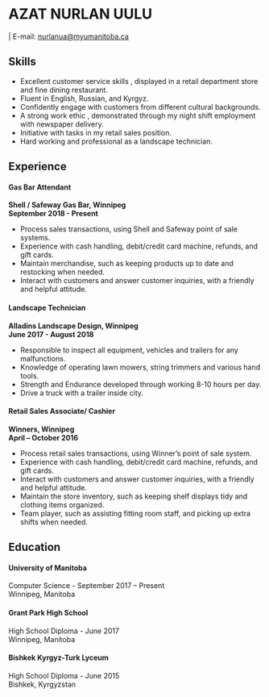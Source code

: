 # AZAT NURLAN UULU
| E-mail: nurlanua@myumanitoba.ca

## Skills
* Excellent customer service skills , displayed in a retail department store and fine dining restaurant.
* Fluent in English, Russian, and Kyrgyz.
* Confidently engage with customers from different cultural backgrounds.
* A strong work ethic , demonstrated through my night shift employment with newspaper delivery. 
* Initiative with tasks in my retail sales position. 
* Hard working and professional as a landscape technician.

## Experience
#### Gas Bar Attendant     
**Shell / Safeway Gas Bar, Winnipeg  
September 2018 - Present**  
* Process sales transactions, using Shell and Safeway point of sale systems.
* Experience with cash handling, debit/credit card machine, refunds, and gift cards.
* Maintain merchandise, such as keeping products up to date and restocking when needed.
* Interact with customers and answer customer inquiries, with a friendly and helpful attitude.

#### Landscape Technician    
**Alladins Landscape Design, Winnipeg  
June 2017 - August 2018**   
* Responsible to inspect all equipment, vehicles and trailers for any malfunctions.
* Knowledge of operating lawn mowers, string trimmers and various hand tools.
* Strength and Endurance developed through working 8-10 hours per day.
* Drive a truck with a trailer inside city.


#### Retail Sales Associate/ Cashier   
**Winners, Winnipeg  
April – October 2016**  
* Process retail sales transactions, using Winner’s point of sale system.
* Experience with cash handling, debit/credit card machine, refunds, and gift cards.
* Interact with customers and answer customer inquiries, with a friendly and helpful attitude.
* Maintain the store inventory, such as keeping shelf displays tidy and clothing items organized.
* Team player, such as assisting fitting room staff, and picking up extra shifts when needed.

## Education

#### University of Manitoba
Computer Science - September 2017 – Present  
Winnipeg, Manitoba

#### Grant Park High School
High School Diploma - June 2017  
Winnipeg, Manitoba

#### Bishkek Kyrgyz-Turk Lyceum
High School Diploma - June 2015  
Bishkek, Kyrgyzstan

